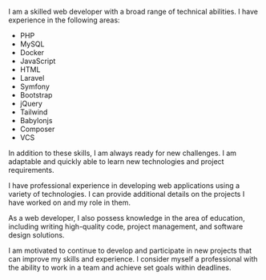 I am a skilled web developer with a broad range of technical abilities. I have experience in the following areas:

- PHP
- MySQL
- Docker
- JavaScript
- HTML
- Laravel
- Symfony
- Bootstrap
- jQuery
- Tailwind
- Babylonjs
- Composer
- VCS

In addition to these skills, I am always ready for new challenges. I am adaptable and quickly able to learn new technologies and project requirements.

I have professional experience in developing web applications using a variety of technologies. I can provide additional details on the projects I have worked on and my role in them.

As a web developer, I also possess knowledge in the area of education, including writing high-quality code, project management, and software design solutions.

I am motivated to continue to develop and participate in new projects that can improve my skills and experience. I consider myself a professional with the ability to work in a team and achieve set goals within deadlines.
